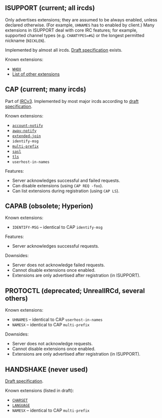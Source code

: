 ## ISUPPORT (current; all ircds)

Only advertises extensions; they are assumed to be always enabled, unless declared otherwise. (For example, `UHNAMES` has to enabled by client.) Many extensions in ISUPPORT deal with core IRC features; for example, supported channel types (e.g. `CHANTYPES=#&`) or the longest permitted nickname (`NICKLEN`).

Implemented by almost all ircds. [Draft specification](http://www.irc.org/tech_docs/draft-brocklesby-irc-isupport-03.txt) exists.

Known extensions:

 * [`WHOX`](http://hg.quakenet.org/snircd/file/37c9c7460603/doc/readme.who)
 * [List of other extensions](http://www.irc.org/tech_docs/005.html)

## CAP (current; many ircds)

Part of [IRCv3](http://ircv3.atheme.org/). Implemented by most major ircds according to [draft specification](http://ircv3.atheme.org/specification/capability-negotiation-3.1).

Known extensions:

 * [`account-notify`](http://ircv3.atheme.org/extensions/account-notify-3.1)
 * [`away-notify`](http://ircv3.atheme.org/extensions/away-notify-3.1)
 * [`extended-join`](http://ircv3.atheme.org/extensions/extended-join-3.1)
 * `identify-msg`
 * [`multi-prefix`](http://ircv3.atheme.org/extensions/multi-prefix-3.1)
 * [`sasl`](http://ircv3.atheme.org/extensions/sasl-3.1)
 * [`tls`](http://ircv3.atheme.org/extensions/tls-3.1)
 * `userhost-in-names`

Features:

 * Server acknowledges successful and failed requests.
 * Can disable extensions (using `CAP REQ -foo`).
 * Can list extensions during registration (using `CAP LS`).

## CAPAB (obsolete; Hyperion)

Known extensions:

 * `IDENTIFY-MSG` – identical to CAP `identify-msg`

Features:

 * Server acknowledges successful requests.

Downsides:

 * Server does not acknowledge failed requests.
 * Cannot disable extensions once enabled.
 * Extensions are only advertised after registration (in ISUPPORT).

## PROTOCTL (deprecated; UnrealIRCd, several others)

Known extensions:

 * `UHNAMES` – identical to CAP `userhost-in-names`
 * `NAMESX` – identical to CAP `multi-prefix`

Downsides:

 * Server does not acknowledge requests.
 * Cannot disable extensions once enabled.
 * Extensions are only advertised after registration (in ISUPPORT).

## HANDSHAKE (never used)

[Draft specification](http://www.stack.nl/~jilles/cgi-bin/hgwebdir.cgi/irc-documentation-jilles/file/tip/reference/draft-meglio-irc-handshake-00.txt).

Known extensions (listed in draft):

 * [`CHARSET`](http://www.stack.nl/~jilles/cgi-bin/hgwebdir.cgi/irc-documentation-jilles/file/tip/reference/draft-meglio-irc-handshake-00.txt#l287)
 * [`LANGUAGE`](http://www.stack.nl/~jilles/cgi-bin/hgwebdir.cgi/irc-documentation-jilles/file/tip/reference/draft-meglio-irc-handshake-00.txt#l312)
 * `NAMESX` – identical to CAP `multi-prefix`